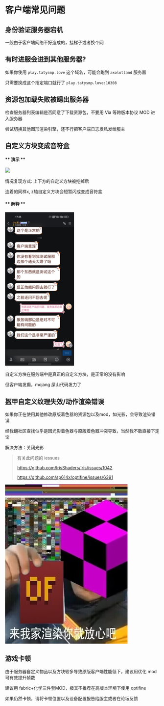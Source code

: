 # 客户端常见问题

## 身份验证服务器宕机

一般由于客户端网络不好造成的，挂梯子或者换个网

## 有时进服会进到其他服务器?

如果你使用 `play.tatysmp.love` 这个域名，可能会跑到 `axolotland` 服务器

只需要换成这个指定端口就行了 `play.tatysmp.love:10308`

## 资源包加载失败被踢出服务器

检查服务器列表编辑是否同意了下载资源包，不要用 Via 等跨版本协议 MOD 进入服务器

尝试切换其他图形渲染引擎，还不行把客户端日志发私发给服主

## 自定义方块变成音符盒

<!-- tabs:start -->

#### ** 演示 **

<img src="/Help/custom_block.gif" width="500px" />

情况复现方式: 上下方的自定义方块被挖掉后

连着的同样x, z轴自定义方块会短暂闪成变成音符盒

#### ** 解释 **

<img src="/Help/reason.jpg" height="500px" />

自定义方块在服务端中是真正的自定义方块，是正常的没有影响

但客户端发癫，mojang 屎山代码发力了

<!-- tabs:end -->

## 盔甲自定义纹理失效/动作渲染错误

如果你正在使用其他修改原版着色器的资源包以及mod，如光影，会导致渲染错误

经我翻社区查找似乎是因光影着色器与原版着色器冲突导致，当然我不敢直接下定论

解决方法：关闭光影

> 有关此问题的 iessues
>
> https://github.com/IrisShaders/Iris/issues/1042
>
> https://github.com/sp614x/optifine/issues/6391

<img src="./Help/optifine.jpg" width="400px" />

## 游戏卡顿

由于服务器自定义物品以及方块较多导致原版客户端性能低下，建议用优化 mod 可有效提升帧数

建议用 fabric+化学三件套MOD，极其不推荐在高版本环境下使用 optifine

如果仍然卡顿，请将卡顿位置以及设备配置报告给服主或者在论坛反馈